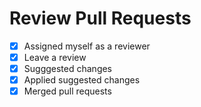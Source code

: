 # Review Pull Requests

- [x] Assigned myself as a reviewer
- [x] Leave a review
- [x] Sugggested changes
- [x] Applied suggested changes
- [x] Merged pull requests
